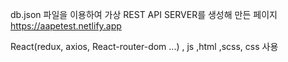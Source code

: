 db.json 파일을 이용하여 가상 REST API SERVER를 생성해 만든 페이지
https://aapetest.netlify.app

React(redux, axios, React-router-dom ...) , js ,html ,scss, css 사용
